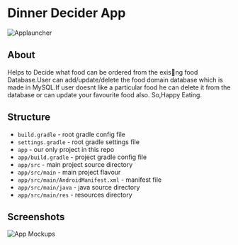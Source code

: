 # Dinner Decider App
![Applauncher](https://user-images.githubusercontent.com/54508659/101245766-2ea08c00-3735-11eb-95d6-a9f74a26bf38.png)


## About
Helps to Decide what food can be ordered from the exis􀆟ng food
Database.User can add/update/delete the food domain database
which is made in MySQL.If user doesnt like a particular food he can delete it from the database or can update your favourite food also.
So,Happy Eating.


## Structure

* `build.gradle` - root gradle config file
* `settings.gradle` - root gradle settings file
* `app` - our only project in this repo
* `app/build.gradle` - project gradle config file
* `app/src` - main project source directory
* `app/src/main` - main project flavour
* `app/src/main/AndroidManifest.xml` - manifest file
* `app/src/main/java` - java source directory
* `app/src/main/res` - resources directory

## Screenshots
![App Mockups](https://user-images.githubusercontent.com/54508659/101245986-71169880-3736-11eb-869f-01672740004b.png)

